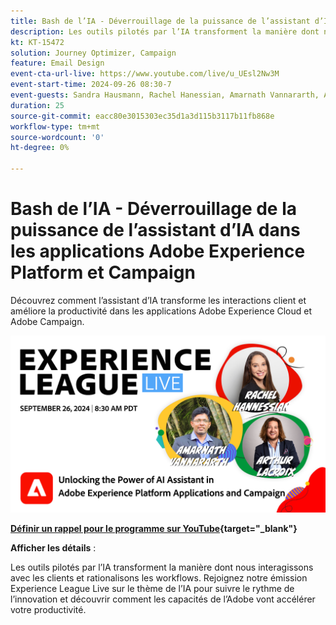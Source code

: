 ```yaml
---
title: Bash de l’IA - Déverrouillage de la puissance de l’assistant d’IA dans les applications Adobe Experience Platform et Campaign
description: Les outils pilotés par l’IA transforment la manière dont nous interagissons avec les clients et rationalisons les workflows. Rejoignez notre webinaire Experience League Live sur le thème de l’IA pour suivre le rythme de l’innovation et découvrir comment les capacités de l’Adobe vont accélérer votre productivité. 
kt: KT-15472
solution: Journey Optimizer, Campaign
feature: Email Design
event-cta-url-live: https://www.youtube.com/live/u_UEsl2Nw3M
event-start-time: 2024-09-26 08:30-7
event-guests: Sandra Hausmann, Rachel Hanessian, Amarnath Vannararth, Arthur Lacroix
duration: 25
source-git-commit: eacc80e3015303ec35d1a3d115b3117b11fb868e
workflow-type: tm+mt
source-wordcount: '0'
ht-degree: 0%

---
```


# Bash de l’IA - Déverrouillage de la puissance de l’assistant d’IA dans les applications Adobe Experience Platform et Campaign

Découvrez comment l’assistant d’IA transforme les interactions client et améliore la productivité dans les applications Adobe Experience Cloud et Adobe Campaign. 

[![ExL LIVE 26 septembre 2024](assets/ep40-web-banner.png)](https://www.youtube.com/watch?v=J48CNmcV7wc)

**[Définir un rappel pour le programme sur YouTube](https://www.youtube.com/watch?v=J48CNmcV7wc){target="_blank"}**

**Afficher les détails** :

Les outils pilotés par l’IA transforment la manière dont nous interagissons avec les clients et rationalisons les workflows. Rejoignez notre émission Experience League Live sur le thème de l’IA pour suivre le rythme de l’innovation et découvrir comment les capacités de l’Adobe vont accélérer votre productivité. 


